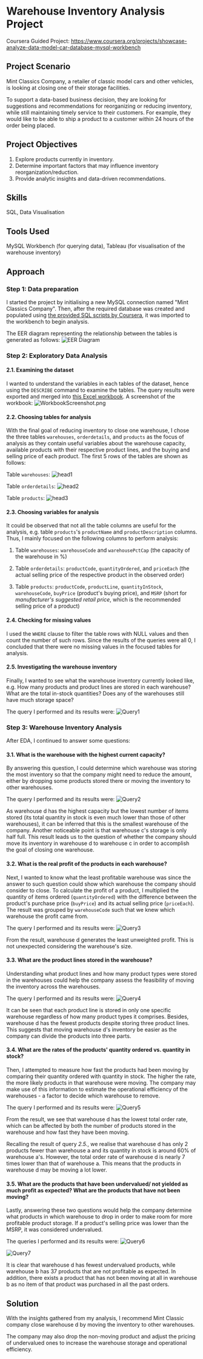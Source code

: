 # Warehouse Inventory Analysis Project
Coursera Guided Project: https://www.coursera.org/projects/showcase-analyze-data-model-car-database-mysql-workbench

## Project Scenario
Mint Classics Company, a retailer of classic model cars and other vehicles, is looking at closing one of their storage facilities.

To support a data-based business decision, they are looking for suggestions and recommendations for reorganizing or reducing inventory, while still maintaining timely service to their customers. For example, they would like to be able to ship a product to a customer within 24 hours of the order being placed.

## Project Objectives
1. Explore products currently in inventory.
2. Determine important factors that may influence inventory reorganization/reduction.
3. Provide analytic insights and data-driven recommendations.

## Skills
SQL, Data Visualisation

## Tools Used
MySQL Workbench (for querying data), Tableau (for visualisation of the warehouse inventory)

## Approach

### Step 1: Data preparation
I started the project by initialising a new MySQL connection named "Mint Classics Company". Then, after the required database was created and populated using [the provided SQL scripts by Coursera](mintclassicsDB.sql), it was imported to the workbench to begin analysis.

The EER diagram representing the relationship between the tables is generated as follows:
![EER Diagram](EER_Diagram.png)

### Step 2: Exploratory Data Analysis

#### 2.1. Examining the dataset
I wanted to understand the variables in each tables of the dataset, hence using the `DESCRIBE` command to examine the tables. The query results were exported and merged into [this Excel workbook](DatabaseDescription.xlsx). A screenshot of the workbook:
![WorkbookScreenshot.png](https://github.com/nguyenhpnguyen/Warehouse-Inventory-Analysis/blob/main/WorkbookScreenshot.PNG)

#### 2.2. Choosing tables for analysis
With the final goal of reducing inventory to close one warehouse, I chose the three tables `warehouses`, `orderdetails`, and `products` as the focus of analysis as they contain useful variables about the warehouse capacity, available products with their respective product lines, and the buying and selling price of each product. The first 5 rows of the tables are shown as follows:

Table `warehouses`:
![head1](https://github.com/nguyenhpnguyen/Warehouse-Inventory-Analysis/blob/main/warehousesHead.PNG)

Table `orderdetails`:
![head2](https://github.com/nguyenhpnguyen/Warehouse-Inventory-Analysis/blob/main/orderdetailsHead.PNG)

Table `products`:
![head3](https://github.com/nguyenhpnguyen/Warehouse-Inventory-Analysis/blob/main/productsHead.PNG)

#### 2.3. Choosing variables for analysis
It could be observed that not all the table columns are useful for the analysis, e.g. table `products`'s `productName` and `productDescription` columns. Thus, I mainly focused on the following columns to perform analysis:

1. Table `warehouses`: `warehouseCode` and `warehousePctCap` (the capacity of the warehouse in %)

2. Table `orderdetails`: `productCode`, `quantityOrdered`, and `priceEach` (the actual selling price of the respective product in the observed order)

3. Table `products`: `productCode`, `productLine`, `quantityInStock`, `warehouseCode`, `buyPrice` (product's buying price), and `MSRP` (short for *manufacturer's suggested retail price*, which is the recommended selling price of a product)

#### 2.4. Checking for missing values
I used the `WHERE` clause to filter the table rows with NULL values and then count the number of such rows. Since the results of the queries were all 0, I concluded that there were no missing values in the focused tables for analysis.

#### 2.5. Investigating the warehouse inventory
Finally, I wanted to see what the warehouse inventory currently looked like, e.g. How many products and product lines are stored in each warehouse? What are the total in-stock quantities? Does any of the warehouses still have much storage space?

The query I performed and its results were:
![Query1](https://github.com/nguyenhpnguyen/Warehouse-Inventory-Analysis/blob/main/InventoryQuery.PNG)

### Step 3: Warehouse Inventory Analysis
After EDA, I continued to answer some questions:

#### 3.1. What is the warehouse with the highest current capacity?
By answering this question, I could determine which warehouse was storing the most inventory so that the company might need to reduce the amount, either by dropping some products stored there or moving the inventory to other warehouses.

The query I performed and its results were:
![Query2](https://github.com/nguyenhpnguyen/Warehouse-Inventory-Analysis/blob/main/StorageQuery.PNG)

As warehouse d has the highest capacity but the lowest number of items stored (its total quantity in stock is even much lower than those of other warehouses), it can be inferred that this is the smallest warehouse of the company. Another noticeable point is that warehouse c's storage is only half full. This result leads us to the question of whether the company should move its inventory in warehouse d to warehouse c in order to accomplish the goal of closing one warehouse.

#### 3.2. What is the real profit of the products in each warehouse?
Next, I wanted to know what the least profitable warehouse was since the answer to such question could show which warehouse the company should consider to close. To calculate the profit of a product, I multiplied the quantity of items ordered (`quantityOrdered`) with the difference between the product's purchase price (`buyPrice`) and its actual selling price (`priceEach`). The result was grouped by `warehouseCode` such that we knew which warehouse the profit came from.

The query I performed and its results were:
![Query3](https://github.com/nguyenhpnguyen/Warehouse-Inventory-Analysis/blob/main/ProfitQuery.PNG)

From the result, warehouse d generates the least unweighted profit. This is not unexpected considering the warehouse's size.

#### 3.3. What are the product lines stored in the warehouse?
Understanding what product lines and how many product types were stored in the warehouses could help the company assess the feasibility of moving the inventory across the warehouses.

The query I performed and its results were:
![Query4](https://github.com/nguyenhpnguyen/Warehouse-Inventory-Analysis/blob/main/ProductLineQuery.PNG)

It can be seen that each product line is stored in only one specific warehouse regardless of how many product types it comprises. Besides, warehouse d has the fewest products despite storing three product lines. This suggests that moving warehouse d's inventory be easier as the company can divide the products into three parts.

#### 3.4. What are the rates of the products' quantity ordered vs. quantity in stock?
Then, I attempted to measure how fast the products had been moving by comparing their quantity ordered with quantity in stock. The higher the rate, the more likely products in that warehouse were moving. The company may make use of this information to estimate the operational efficiency of the warehouses - a factor to decide which warehouse to remove.

The query I performed and its results were:
![Query5](https://github.com/nguyenhpnguyen/Warehouse-Inventory-Analysis/blob/main/ProductMovingQuery.PNG)

From the result, we see that warehouse d has the lowest total order rate, which can be affected by both the number of products stored in the warehouse and how fast they have been moving.

Recalling the result of query *2.5.*, we realise that warehouse d has only 2 products fewer than warehouse a and its quantity in stock is around 60% of warehouse a's. However, the total order rate of warehouse d is nearly 7 times lower than that of warehouse a. This means that the products in warehouse d may be moving a lot lower.

#### 3.5. What are the products that have been undervalued/ not yielded as much profit as expected? What are the products that have not been moving?
Lastly, answering these two questions would help the company determine what products in which warehouse to drop in order to make room for more profitable product storage. If a product's selling price was lower than the MSRP, it was considered undervalued.

The queries I performed and its results were:
![Query6](https://github.com/nguyenhpnguyen/Warehouse-Inventory-Analysis/blob/main/UndervaluedQuery.PNG)

![Query7](https://github.com/nguyenhpnguyen/Warehouse-Inventory-Analysis/blob/main/NonMovingQuery.PNG)

It is clear that warehouse d has fewest undervalued products, while warehouse b has 37 products that are not profitable as expected. In addition, there exists a product that has not been moving at all in warehouse b as no item of that product was purchased in all the past orders.

## Solution
With the insights gathered from my analysis, I recommend Mint Classic company close warehouse d by moving the inventory to other warehouses.

The company may also drop the non-moving product and adjust the pricing of undervalued ones to increase the warehouse storage and operational efficiency.
